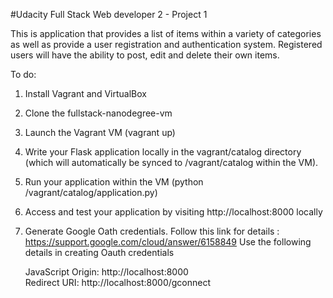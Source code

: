 #Udacity Full Stack Web developer 2 - Project 1

This is application that provides a list of items within a variety of categories as well as provide a user registration and authentication system. Registered users will have the ability to post, edit and delete their own items.

To do:

1.    Install Vagrant and VirtualBox
2.    Clone the fullstack-nanodegree-vm
3.    Launch the Vagrant VM (vagrant up)
4.    Write your Flask application locally in the vagrant/catalog directory (which will automatically be synced to /vagrant/catalog within the VM).
5.    Run your application within the VM (python /vagrant/catalog/application.py)
6.    Access and test your application by visiting http://localhost:8000 locally
7.    Generate Google Oath credentials. Follow this link for details : https://support.google.com/cloud/answer/6158849 
	Use the following details in creating Oauth credentials
	
		JavaScript Origin: http://localhost:8000	
		Redirect URI: http://localhost:8000/gconnect 


